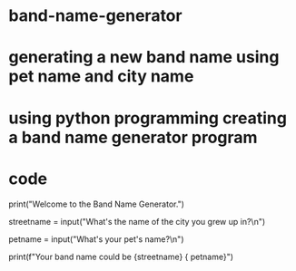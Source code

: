 # band-name-generator
# generating a new band name using pet name and city name
# using python programming creating a band name generator program
# code 
print("Welcome to the Band Name Generator.")

streetname = input("What's the name of the city you grew up in?\n")

petname = input("What's your pet's name?\n")

print(f"Your band name could be {streetname} { petname}")
